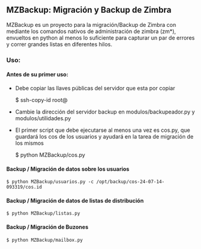 ## MZBackup: Migración y Backup de Zimbra 

MZBackup es un proyecto para la migración/Backup de Zimbra con mediante los comandos nativos de administración de zimbra (zm*), envueltos en python al menos lo suficiente para capturar un par de errores y correr grandes listas en diferentes hilos.

### Uso:
#### Antes de su primer uso:
* Debe copiar las llaves públicas del servidor que esta por copiar

    $ ssh-copy-id root@<ip servidor remoto>

* Cambie la dirección del servidor backup en modulos/backupeador.py y modulos/utilidades.py
* El primer script que debe ejecutarse al menos una vez es cos.py, que guardará los cos de los usuarios y ayudará en la tarea de migración de los mismos

    $ python MZBackup/cos.py

#### Backup / Migración de datos sobre los usuarios

    $ python MZBackup/usuarios.py -c /opt/backup/cos-24-07-14-093319/cos.id

#### Backup / Migración de datos de listas de distribución

    $ python MZBackup/listas.py 

#### Backup / Migración de Buzones

    $ python MZBackup/mailbox.py



